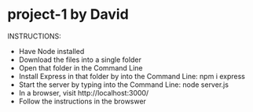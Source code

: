 # project-1 by David

INSTRUCTIONS:

- Have Node installed
- Download the files into a single folder
- Open that folder in the Command Line
- Install Express in that folder by into the Command Line: npm i express
- Start the server by typing into the Command Line: node server.js
- In a browser, visit http://localhost:3000/
- Follow the instructions in the browswer